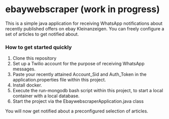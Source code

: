 # ebaywebscraper (work in progress)
This is a simple java application for receiving WhatsApp notifications about recently published offers on ebay Kleinanzeigen. You can freely configure a set of articles to get notified about.

### How to get started quickly
1. Clone this repository
2. Set up a Twilio account for the purpose of receiving WhatsApp messages.
3. Paste your recently attained Account_Sid and Auth_Token in the application.properties file within this project.
4. Install docker.
5. Execute the run-mongodb bash script within this project, to start a local container with a local database.
6. Start the project via the EbaywebscraperApplication.java class

You will now get notified about a preconfigured selection of articles.
